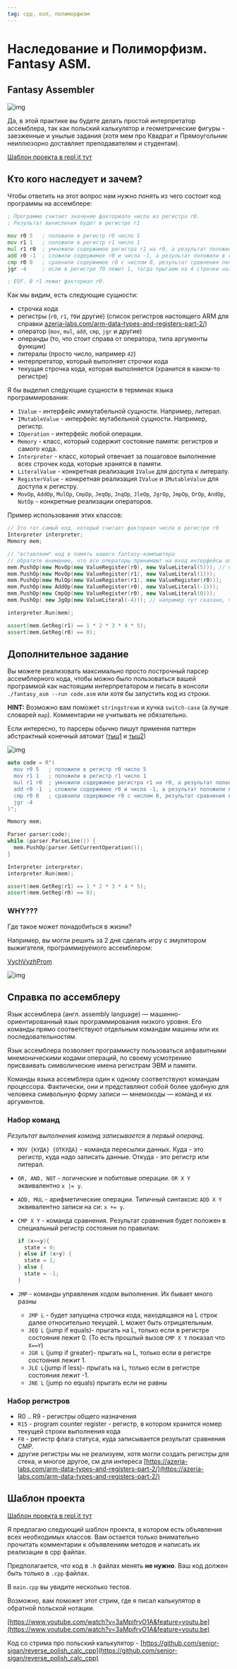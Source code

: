 ```yaml
---
tag: cpp, ооп, полиморфизм
---
```


# Наследование и Полиморфизм. Fantasy ASM.

## Fantasy Assembler

![img](/images/asm0.png)

Да, в этой практике вы будете делать простой интерпретатор ассемблера, так как польский калькулятор и геометрические фигуры - заезженные и унылые задания (хотя мем про Квадрат и Прямоугольник неиллюзорно доставляет преподавателям и студентам).

[Шаблон проекта в repl.it тут](https://repl.it/@IlyaSiganov/Fantasy-Assembler#main.cpp)

## Кто кого наследует и зачем?

Чтобы ответить на этот вопрос нам нужно понять из чего состоит код программы на ассемблере:

```asm
; Программа считает значение факториала числа из регистра r0.
; Результат вычисления будет в регистре r1

mov r0 5   ; положили в регистр r0 число 5
mov r1 1   ; положили в регистр r1 число 1
mul r1 r0  ; умножили cодержимое регистра r1 на r0, а результат положили в r1
add r0 -1  ; сложили содержимое r0 и числа -1, а результат положили в r0
cmp r0 0   ; сравнили содержимое r0 с числом 0, результат сравнения лежит в специальном регистре f0
jgr -4     ; если в регистре f0 лежит 1, тогда прыгаем на 4 строчки назад иначе просто выполняем код дальше

; EOF. В r1 лежит факториал r0.
```

Как мы видим, есть следующие сущности:

- строчка кода
- регистры (`r0`, `r1`, `f0`и другие) (список регистров настоящего ARM для справки [azeria-labs.com/arm-data-types-and-registers-part-2/](https://azeria-labs.com/arm-data-types-and-registers-part-2/))
- оператор (`mov`, `mul`, `add`, `cmp`, `jgr` и другие)
- операнды (то, что стоит справа от оператора, типа аргументы функции)
- литералы (просто число, например `42`)
- интерпретатор, который выполняет строчки кода
- текущая строчка кода, которая выполняется (хранится в каком-то регистре)

Я бы выделил следующие сущности в терминах языка программирования:

- `IValue` - интерфейс иммутабельной сущности. Например, литерал.
- `IMutableValue` - интерфейс мутабельной сущности.  Например, регистр.
- `IOperation` - интерфейс любой операции.
- `Memory` - класс, который содержит состояние памяти: регистров и самого кода.
- `Interpreter` - класс, который отвечает за пошаговое выполнение всех строчек кода, которые хранятся в памяти.
- `LiteralValue` - конкретная реализация `IValue` для доступа к литералу.
- `RegisterValue` - конкретная реализация `IValue` и `IMutableValue` для доступа к регистру.
- `MovOp`, `AddOp`, `MulOp`, `CmpOp`, `JeqOp`, `JnqOp`, `JleOp`, `JgrOp`, `JmpOp`, `OrOp`, `AndOp`, `NotOp` - конкретные реализации операторов.

Пример использования этих классов:

```cpp
// Это тот самый код, который считает факториал числа в регистре r0
Interpreter interpreter;
Memory mem;

// "вставляем" код в память нашего fantasy-компьютера
// обратите внимание, что все операторы принимают на вход интерфейсы операндов. 
mem.PushOp(new MovOp(new ValueRegister(r0), new ValueLiteral(5))); // первый операнд обязан быть IMutableValue, а второй может быть просто IValue
mem.PushOp(new MovOp(new ValueRegister(r1), new ValueLiteral(1)));
mem.PushOp(new MulOp(new ValueRegister(r1), new ValueRegister(r0)));
mem.PushOp(new AddOp(new ValueRegister(r0), new ValueLiteral(-1)));
mem.PushOp(new CmpOp(new ValueRegister(r0), new ValueLiteral(0)));
mem.PushOp( new JgOp(new ValueLiteral(-4))); // например тут сказано, что можно подавать IValue

interpreter.Run(mem);

assert(mem.GetReg(r1) == 1 * 2 * 3 * 4 * 5);
assert(mem.GetReg(r0) == 0);
```

## Дополнительное задание

Вы можете реализовать максимально просто построчный парсер ассемблерного кода, чтобы можно было пользоваться вашей программой как настоящим интерпретатором и писать в консоли `./fantasy_asm --run code.asm` или хотя бы запустить код из строки.

**HINT:** Возможно вам поможет `stringstream` и кучка `switch-case` (а лучше словарей `map`). Комментарии не учитывать не обязательно.

Если интересно, то парсеры обычно пишут применяя паттерн абстрактный конечный автомат ([тыц1](http://senior-sigan.net/fcs-programming-technology/pages/practise_12) и [тыц2](http://senior-sigan.net/fcs-programming-technology/pages/practise_13))

![img](/images/asm1.jpg)

```cpp
auto code = R"(
  mov r0 5   ; положили в регистр r0 число 5
  mov r1 1   ; положили в регистр r1 число 1
  mul r1 r0  ; умножили cодержимое регистра r1 на r0, а результат положили в r1
  add r0 -1  ; сложили содержимое r0 и числа -1, а результат положили в r0
  cmp r0 0   ; сравнили содержимое r0 с числом 0, результат сравнения лежит в специальном регистре f0
  jgr -4
)";

Memory mem;

Parser parser(code);
while (parser.ParseLine()) {
  mem.PushOp(parser.GetCurrentOperation());
}

Interpreter interpreter;
interpreter.Run(mem);

assert(mem.GetReg(r1) == 1 * 2 * 3 * 4 * 5);
assert(mem.GetReg(r0) == 0);
```

### WHY???

Где такое может понадобиться в жизни?

Например, вы могли решить за 2 дня сделать игру с эмулятором выжигателя, программируемого ассемблером: 

[VychVyzhProm](https://catinthedark.itch.io/vychvyzhprom)

![img](/images/asm2.jpg)

## Справка по ассемблеру

Язык ассемблера (англ. assembly language) — машинно-ориентированный язык программирования низкого уровня. Его команды прямо соответствуют отдельным командам машины или их последовательностям.

Язык ассемблера позволяет программисту пользоваться алфавитными мнемоническими кодами операций, по своему усмотрению присваивать символические имена регистрам ЭВМ и памяти.

Команды языка ассемблера один к одному соответствуют командам процессора. Фактически, они и представляют собой более удобную для человека символьную форму записи — мнемокоды — команд и их аргументов.

### Набор команд

*Результат выполнения команд записывается в первый операнд.*

- `MOV {КУДА} {ОТКУДА}` - команда пересылки данных. Куда - это регистр, куда надо записать данные. Откуда - это регистр или литерал.
- `OR, AND, NOT`  - логические и побитовые операции. `OR X Y` эквивалентно `x |= y`.
- `ADD, MUL` - арифметические операции. Типичный синтаксис `ADD X Y` эквивалентно записи на си: `x += y`.
- `CMP X Y` - команда сравнения. Результат сравнения будет положен в специальный регистр состояния по правилам:

    ```cpp
    if (x==y){
      state = 0;
    } else if (x>y) {
      state = 1;
    } else {
      state = -1;
    }
    ```

- `JMP` - команды управления ходом выполнения. Их бывает много разны
  - `JMP L` - будет запущена строчка кода, находящаяся на L строк далее относительно текущей. L может быть отрицательным.
  - `JEQ L` (jump if equals)- прыгать на L, только если в регистре состояния лежит 0. (То есть прошлый вызов `CMP X Y` показал что `X==Y`)
  - `JGR L` (jump if greater)- прыгать на L, только если в регистре состояния лежит 1.
  - `JLE L`(jump if less)- прыгать на L, только если в регистре состояния лежит -1.
  - `JNE L` (jump no equals) прыгать если не равны

### Набор регистров

- R0 .. R9 - регистры общего назначения
- `R15` - program counter register - регистр, в котором хранится номер текущей строки выполнения кода
- `F0` - регистр флага статуса, куда записывается результат сравнения CMP.
- другие регистры мы не реализуем, хотя могли создать регистры для стека, и многое другое, см для интереса [https://azeria-labs.com/arm-data-types-and-registers-part-2/](https://azeria-labs.com/arm-data-types-and-registers-part-2/)

## Шаблон проекта

[Шаблон проекта в repl.it тут](https://repl.it/@IlyaSiganov/Fantasy-Assembler#main.cpp)

Я предлагаю следующий шаблон проекта, в котором есть объявления всех необходимых классов. Вам остается только внимательно прочитать комментарии к объявлениям методов и написать их реализации в cpp файлах.

Предполагается, что код в `.h` файлах менять **не нужно**. Ваш код должен быть только в `.cpp` файлах.

В `main.cpp` вы увидите несколько тестов.

Возможно, вам поможет этот стрим, где я писал калькулятор в обратной польской нотации.

[https://www.youtube.com/watch?v=3aMpifryO1A&feature=youtu.be](https://www.youtube.com/watch?v=3aMpifryO1A&feature=youtu.be)

Код со стрима про польский калькулятор - [https://github.com/senior-sigan/reverse_polish_calc_cpp](https://github.com/senior-sigan/reverse_polish_calc_cpp)
